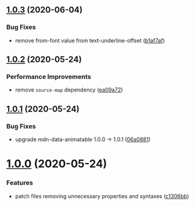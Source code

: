 ## [1.0.3](https://github.com/webanimate/css-tree-animatable/compare/v1.0.2...v1.0.3) (2020-06-04)

### Bug Fixes

- remove from-font value from text-underline-offset ([b1af7af](https://github.com/webanimate/css-tree-animatable/commit/b1af7af5263f10098d831913fe38e82e15f67048))

## [1.0.2](https://github.com/webanimate/css-tree-animatable/compare/v1.0.1...v1.0.2) (2020-05-24)

### Performance Improvements

- remove `source-map` dependency ([ea09a72](https://github.com/webanimate/css-tree-animatable/commit/ea09a72b26b845a46cd46e5d2a5df72ba22921ed))

## [1.0.1](https://github.com/webanimate/css-tree-animatable/compare/v1.0.0...v1.0.1) (2020-05-24)

### Bug Fixes

- upgrade mdn-data-animatable 1.0.0 → 1.0.1 ([06a0881](https://github.com/webanimate/css-tree-animatable/commit/06a0881637e57e42be905e6668e38d0367ae53c1))

# [1.0.0](https://github.com/webanimate/css-tree-animatable/compare/c1306bb5f7644eb95bea111c0baa4a5ae6a59759...v1.0.0) (2020-05-24)

### Features

- patch files removing unnecessary properties and syntaxes ([c1306bb](https://github.com/webanimate/css-tree-animatable/commit/c1306bb5f7644eb95bea111c0baa4a5ae6a59759))

